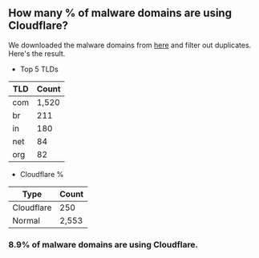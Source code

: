 ## How many % of malware domains are using Cloudflare?


We downloaded the malware domains from [here](https://urlhaus.abuse.ch) and filter out duplicates.
Here's the result.


[//]: # (start replacement)


- Top 5 TLDs

| TLD | Count |
| --- | --- |
| com | 1,520 |
| br | 211 |
| in | 180 |
| net | 84 |
| org | 82 |


- Cloudflare %

| Type | Count |
| --- | --- |
| Cloudflare | 250 |
| Normal | 2,553 |


### 8.9% of malware domains are using Cloudflare.
